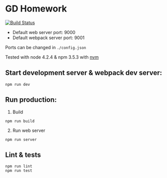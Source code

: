 # GD Homework

[![Build Status](https://travis-ci.org/vojty/gd-homework.svg?branch=master)](https://travis-ci.org/vojty/gd-homework)

* Default web server port: 9000
* Default webpack server port: 9001

Ports can be changed in `./config.json`

Tested with node 4.2.4 & npm 3.5.3 with [nvm](https://github.com/creationix/nvm)


Start development server & webpack dev server:
---------------
```
npm run dev
```

Run production:
---------------

1) Build
```
npm run build
```
2) Run web server
```
npm run server
```

Lint & tests
---------------
```
npm run lint
npm run test
```
